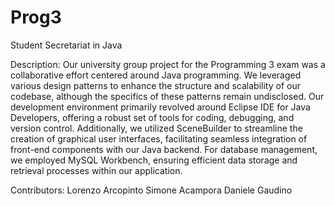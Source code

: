 # Prog3
Student Secretariat in Java

Description:
Our university group project for the Programming 3 exam was a collaborative effort centered around Java programming. 
We leveraged various design patterns to enhance the structure and scalability of our codebase,
although the specifics of these patterns remain undisclosed. Our development environment primarily revolved around Eclipse IDE for Java Developers, 
offering a robust set of tools for coding, debugging, and version control. Additionally, 
we utilized SceneBuilder to streamline the creation of graphical user interfaces, facilitating seamless integration of front-end components with our Java backend. 
For database management, we employed MySQL Workbench, ensuring efficient data storage and retrieval processes within our application.

Contributors:
Lorenzo Arcopinto
Simone Acampora
Daniele Gaudino

